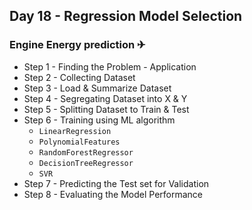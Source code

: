 ## Day 18 - Regression Model Selection 

### Engine Energy prediction ✈

- Step 1 - Finding the Problem - Application
- Step 2 - Collecting Dataset
- Step 3 - Load & Summarize Dataset
- Step 4 - Segregating Dataset into X & Y
- Step 5 - Splitting Dataset to Train & Test
- Step 6 - Training using ML algorithm 
  - ```LinearRegression```
  - ```PolynomialFeatures```
  - ```RandomForestRegressor```
  - ```DecisionTreeRegressor```
  - ```SVR```
- Step 7 - Predicting the Test set for Validation
- Step 8 - Evaluating the Model Performance

